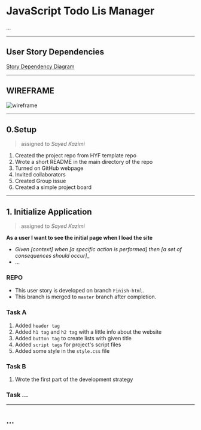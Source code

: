 # JavaScript Todo Lis Manager

...

---

## User Story Dependencies

[Story Dependency Diagram](https://excalidraw.com/)

---

## WIREFRAME

![wireframe]()

---

## 0.Setup

> assigned to _Sayed Kazimi_

1. Created the project repo from HYF template repo
1. Wrote a short README in the main directory of the repo
1. Turned on GitHub webpage
1. Invited collaborators
1. Created Group issue
1. Created a simple project board

---

## 1. Initialize Application

> assigned to _Sayed Kazimi_

__As a user I want to see the initial page when I load the site__

- _Given [context] when [a specific action is performed] then [a set of consequences should occur]__
- ...

### REPO

- This user story is developed on branch `Finish-html`.
- This branch is merged to `master` branch after completion.

### Task A

1. Added `header tag`
1. Added `h1 tag` and `h2 tag` with a little info about the website
1. Added `button tag` to create lists with given title
1. Added `script tags` for project's script files
1. Added some style in the `style.css` file

### Task B

1. Wrote the first part of the development strategy

### Task ...

---

## ...
